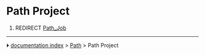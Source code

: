 # Path Project
1.  REDIRECT [Path_Job](Path_Job.md)



---
⏵ [documentation index](../README.md) > [Path](Path_Workbench.md) > Path Project
